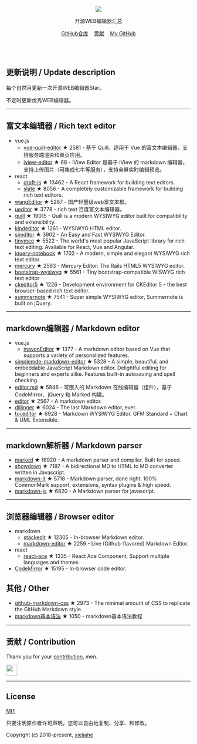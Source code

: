 



<div align="center">
  <div>
    <img src="https://raw.githubusercontent.com/xjh22222228/awesome-web-editor/master/media/logo.png" />
  </div>
  <p>开源WEB编辑器汇总</p>
  <div>
    <a href="https://github.com/xjh22222228/awesome-web-editor/">GitHub仓库</a>&nbsp;&nbsp;&nbsp;
    <a href="https://github.com/xjh22222228/awesome-web-editor/issues">贡献</a>&nbsp;&nbsp;&nbsp;
    <a href="https://github.com/xjh22222228/">My GitHub</a>
  </div>
</div>
</br></br></br>


## 更新说明 / Update description
每个自然月更新一次开源WEB编辑器Star。

不定时更新优秀WEB编辑器。



---


## 富文本编辑器 / Rich text editor
- vue.js
  - [vue-quill-editor](https://github.com/surmon-china/vue-quill-editor) ★ 2581 - 基于 Quill、适用于 Vue 的富文本编辑器，支持服务端渲染和单页应用。
  - [iview-editor](https://github.com/iview/iview-editor) ★ 68 - iView Editor 是基于 iView 的 markdown 编辑器，支持上传图片（可集成七牛等服务），支持全屏实时编辑预览。
- react
  - [draft-js](https://github.com/facebook/draft-js) ★ 13462 - A React framework for building text editors.
  - [slate](https://github.com/ianstormtaylor/slate) ★ 8056 - A completely customizable framework for building rich text editors.
- [wangEditor](https://github.com/wangfupeng1988/wangEditor) ★ 5267 - 国产轻量级web富文本框。
- [ueditor](https://github.com/fex-team/ueditor) ★ 3778 - rich text 百度富文本编辑器。
- [quill](https://github.com/quilljs/quill) ★ 19015 - Quill is a modern WYSIWYG editor built for compatibility and extensibility.
- [kindeditor](https://github.com/kindsoft/kindeditor) ★ 1261 - WYSIWYG HTML editor.
- [simditor](https://github.com/mycolorway/simditor) ★ 3902 - An Easy and Fast WYSIWYG Editor.
- [tinymce](https://github.com/tinymce/tinymce) ★ 5522 - The world's most popular JavaScript library for rich text editing. Available for React, Vue and Angular.
- [jquery-notebook](https://github.com/raphaelcruzeiro/jquery-notebook) ★ 1702 - A modern, simple and elegant WYSIWYG rich text editor.
- [mercury](https://github.com/jejacks0n/mercury) ★ 2593 - Mercury Editor: The Rails HTML5 WYSIWYG editor.
- [bootstrap-wysiwyg](https://github.com/mindmup/bootstrap-wysiwyg/) ★ 5561 - Tiny bootstrap-compatible WISWYG rich text editor
- [ckeditor5](https://github.com/ckeditor/ckeditor5) ★ 1226 - Development environment for CKEditor 5 – the best browser-based rich text editor.
- [summernote](https://github.com/summernote/summernote) ★ 7541 - Super simple WYSIWYG editor, Summernote is built on jQuery.







---


## markdown编辑器 / Markdown editor
- vue.js
  - [mavonEditor](https://github.com/hinesboy/mavonEditor) ★ 1377 -   A markdown editor based on Vue that supports a variety of personalized features.
- [simplemde-markdown-editor](https://github.com/sparksuite/simplemde-markdown-editor) ★ 5328 -  A simple, beautiful, and embeddable JavaScript Markdown editor. Delightful editing for beginners and experts alike. Features built-in autosaving and spell checking.
- [editor.md](https://github.com/pandao/editor.md) ★ 5846 - 可嵌入的 Markdown 在线编辑器（组件），基于 CodeMirror、jQuery 和 Marked 构建。
- [editor](https://github.com/lepture/editor) ★ 2567 - A markdown editor.
- [dillinger](https://github.com/joemccann/dillinger) ★ 6024 - The last Markdown editor, ever.
- [tui.editor](https://github.com/nhnent/tui.editor) ★ 6928 - Markdown WYSIWYG Editor. GFM Standard + Chart & UML Extensible.





---




## markdown解析器 / Markdown parser
- [marked](https://github.com/markedjs/marked) ★ 16920 - A markdown parser and compiler. Built for speed.
- [showdown](https://github.com/showdownjs/showdown) ★ 7187 - A bidirectional MD to HTML to MD converter written in Javascript.
- [markdown-it](https://github.com/markdown-it/markdown-it) ★ 5718 - Markdown parser, done right. 100% CommonMark support, extensions, syntax plugins & high speed.
- [markdown-js](https://github.com/evilstreak/markdown-js) ★ 6820 - A Markdown parser for javascript.




---



## 浏览器编辑器 / Browser editor
- markdown
  - [stackedit](https://github.com/benweet/stackedit) ★ 12305 - In-browser Markdown editor.
  - [markdown-editor](https://github.com/jbt/markdown-editor) ★ 2259 - Live (Github-flavored) Markdown Editor.
- react
  - [react-ace](https://github.com/securingsincity/react-ace) ★ 1335 - React Ace Component, Support multiple languages and themes
- [CodeMirror](https://github.com/codemirror/CodeMirror) ★ 15195 - In-browser code editor.



## 其他 / Other
- [github-markdown-css](https://github.com/sindresorhus/github-markdown-css) ★ 2973 - The minimal amount of CSS to replicate the GitHub Markdown style.
- [markdown基本语法](https://github.com/younghz/Markdown) ★ 1050 - markdown基本语法教程



---


## 贡献 / Contribution
Thank you for your [contribution](https://github.com/xjh22222228/awesome-web-editor/issues), men.

<a href="https://github.com/1c7/">
  <img src="https://avatars1.githubusercontent.com/u/1804755?s=460&v=4" width="30px" height="30px" />
</a>


---



## License
[MIT](https://opensource.org/licenses/MIT)

只要注明原作者许可声明，您可以自由地复制、分享、和修改。

Copyright (c) 2018-present, [xiejiahe](https://github.com/xjh22222228)